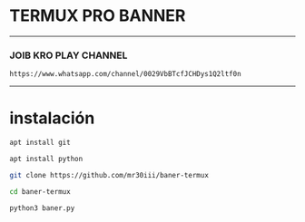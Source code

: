 # TERMUX PRO BANNER

---

<h3>
JOIB KRO PLAY CHANNEL</h3>

```
https://www.whatsapp.com/channel/0029VbBTcfJCHDys1Q2ltf0n
```
---


# instalación

```bash
apt install git
```

```bash
apt install python
```

```bash
git clone https://github.com/mr30iii/baner-termux
```

```bash
cd baner-termux
```

```bash
python3 baner.py
```
